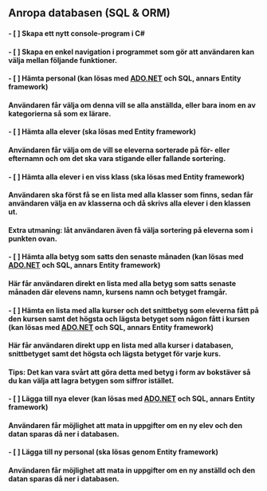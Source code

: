 ## Anropa databasen (SQL & ORM)

#### - [ ]  Skapa ett nytt console-program i C#
#### - [ ]  Skapa en enkel navigation i programmet som gör att användaren kan välja mellan följande funktioner.
####     - [ ]  Hämta personal (kan lösas med [ADO.NET](http://ADO.NET) och SQL, annars Entity framework)
        
 ####        Användaren får välja om denna vill se alla anställda, eller bara inom en av kategorierna så som ex lärare.
        
 ####    - [ ]  Hämta alla elever (ska lösas med Entity framework)
        
 ####        Användaren får välja om de vill se eleverna sorterade på för- eller efternamn och om det ska vara stigande eller fallande sortering.
        
####     - [ ]  Hämta alla elever i en viss klass (ska lösas med Entity framework)
        
  ####       Användaren ska först få se en lista med alla klasser som finns, sedan får användaren välja en av klasserna och då skrivs alla elever i den klassen ut.
        
  ####       Extra utmaning: låt användaren även få välja sortering på eleverna som i punkten ovan.
        
 ####    - [ ]  Hämta alla betyg som satts den senaste månaden (kan lösas med [ADO.NET](http://ADO.NET) och SQL, annars Entity framework)
        
####         Här får användaren direkt en lista med alla betyg som satts senaste månaden där elevens namn, kursens namn och betyget framgår.
        
####     - [ ]  Hämta en lista med alla kurser och det snittbetyg som eleverna fått på den kursen samt det högsta och lägsta betyget som någon fått i kursen (kan lösas med [ADO.NET](http://ADO.NET) och SQL, annars Entity framework)

####         Här får användaren direkt upp en lista med alla kurser i databasen, snittbetyget samt det högsta och lägsta betyget för varje kurs.
        
####         Tips: Det kan vara svårt att göra detta med betyg i form av bokstäver så du kan välja att lagra betygen som siffror istället.
        
####     - [ ]  Lägga till nya elever (kan lösas med [ADO.NET](http://ADO.NET) och SQL, annars Entity framework)
        
####         Användaren får möjlighet att mata in uppgifter om en ny elev och den datan sparas då ner i databasen.
        
####     - [ ]  Lägga till ny personal (ska lösas genom Entity framework)
        
####         Användaren får möjlighet att mata in uppgifter om en ny anställd och den datan sparas då ner i databasen.

